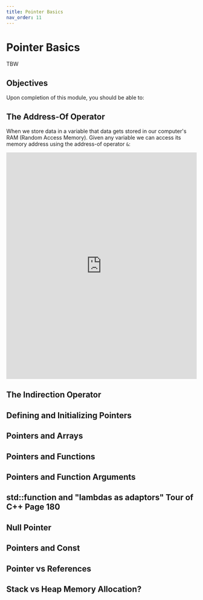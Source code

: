```yaml
---
title: Pointer Basics
nav_order: 11
---
```


# Pointer Basics

TBW

## Objectives

Upon completion of this module, you should be able to:

## The Address-Of Operator

When we store data in a variable that data gets stored in our computer's RAM (Random Access Memory). Given any variable we can access its memory address using the address-of operator `&`:

<iframe height="600px" width="100%" src="https://repl.it/@stungeye/Address-Of-Operator?lite=true" scrolling="no" frameborder="no" allowtransparency="true" allowfullscreen="true" sandbox="allow-forms allow-pointer-lock allow-popups allow-same-origin allow-scripts allow-modals"></iframe>

## The Indirection Operator

## Defining and Initializing Pointers

## Pointers and Arrays

## Pointers and Functions

## Pointers and Function Arguments

## std::function and "lambdas as adaptors" Tour of C++ Page 180

## Null Pointer

## Pointers and Const

## Pointer vs References

## Stack vs Heap Memory Allocation?
